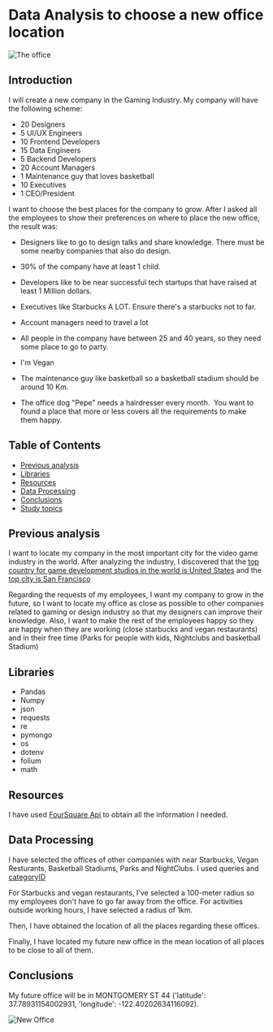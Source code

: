 # Data Analysis to choose a new office location

![The office]()

## Introduction

I will create a new company in the Gaming Industry. My company will have the following scheme:

- 20 Designers
- 5 UI/UX Engineers
- 10 Frontend Developers
- 15 Data Engineers
- 5 Backend Developers
- 20 Account Managers
- 1 Maintenance guy that loves basketball
- 10 Executives
- 1 CEO/President

I want to choose the best places for the company to grow. After I asked all the employees to show their preferences on where to place the new office, the result was:

- Designers like to go to design talks and share knowledge. There must be some nearby companies that also do design.

- 30% of the company have at least 1 child.

- Developers like to be near successful tech startups that have raised at least 1 Million dollars.

- Executives like Starbucks A LOT. Ensure there's a starbucks not to far.

- Account managers need to travel a lot

- All people in the company have between 25 and 40 years, so they need some place to go to party.

- I'm Vegan

- The maintenance guy like basketball so a basketball stadium should be around 10 Km.

- The office dog "Pepe" needs a hairdresser every month. 
​
You want to found a place that more or less covers all the  requirements to make them happy.

## Table of Contents


- [Previous analysis](#Previous-analysis)
- [Libraries](#libraries)
- [Resources](#resources)
- [Data Processing](#data-processing)
- [Conclusions](#Conclusions)
- [Study topics](study-topics)

## Previous analysis

I want to locate my company in the most important city for the video game industry in the world. After analyzing the industry, I discovered that the [top country for game development studios in the world is United States](https://www.gameindustrycareerguide.com/best-cities-for-video-game-development-jobs/) and the [top city is San Francisco](https://www.gamedesigning.org/career/cities/)

Regarding the requests of my employees, I want my company to grow in the future, so I want to locate my office as close as possible to other companies related to gaming or design industry so that my designers can improve their knowledge. Also, I want to make the rest of the employees happy so they are happy when they are working (close starbucks and vegan restaurants) and in their free time (Parks for people with kids, Nightclubs and basketball Stadium)


## Libraries

- Pandas
- Numpy
- json
- requests
- re
- pymongo
- os
- dotenv
- folium
- math

## Resources 

I have used [FourSquare Api](https://developer.foursquare.com/docs/places-api/) to obtain all the information I needed.

## Data Processing

I have selected the offices of other companies with near Starbucks, Vegan Resturants, Basketball Stadiums, Parks and NightClubs. I used queries and [categoryID](https://developer.foursquare.com/docs/build-with-foursquare/categories/)

For Starbucks and vegan restaurants, I've selected a 100-meter radius so my employees don't have to go far away from the office. For activities outside working hours, I have selected a radius of 1km. 

Then, I have obtained the location of all the places regarding these offices.

Finally, I have located my future new office in the mean location of all places to be close to all of them. 


## Conclusions

My future office will be in MONTGOMERY ST 44 ('latitude': 37.78931154002931, 'longitude': -122.40202634116092).

![New Office]()